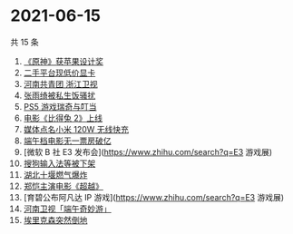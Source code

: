 # 2021-06-15

共 15 条

<!-- BEGIN ZHIHUSEARCH -->
<!-- 最后更新时间 Tue Jun 15 2021 22:07:36 GMT+0800 (China Standard Time) -->
1. [《原神》获苹果设计奖](https://www.zhihu.com/search?q=原神)
1. [二手平台现低价显卡](https://www.zhihu.com/search?q=显卡)
1. [河南共青团 浙江卫视](https://www.zhihu.com/search?q=浙江卫视抄袭)
1. [张雨绮被私生饭骚扰](https://www.zhihu.com/search?q=张雨绮)
1. [PS5 游戏瑞奇与叮当](https://www.zhihu.com/search?q=瑞奇与叮当)
1. [电影《比得兔 2》上线](https://www.zhihu.com/search?q=比得兔2)
1. [媒体点名小米 120W 无线快充](https://www.zhihu.com/search?q=小米快充)
1. [端午档电影无一票房破亿](https://www.zhihu.com/search?q=端午档票房)
1. [微软 B 社 E3 发布会](https://www.zhihu.com/search?q=E3 游戏展)
1. [搜狗输入法等被下架](https://www.zhihu.com/search?q=输入法下架)
1. [湖北十堰燃气爆炸](https://www.zhihu.com/search?q=十堰燃气爆炸)
1. [郑恺主演电影《超越》](https://www.zhihu.com/search?q=郑恺)
1. [育碧公布阿凡达 IP 游戏](https://www.zhihu.com/search?q=E3 游戏展)
1. [河南卫视「端午奇妙游」](https://www.zhihu.com/search?q=端午奇妙游)
1. [埃里克森突然倒地](https://www.zhihu.com/search?q=埃里克森)
<!-- END ZHIHUSEARCH -->
